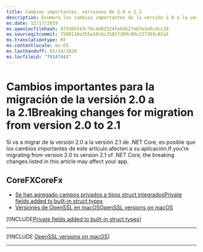 ```yaml
---
title: Cambios importantes, versiones de 2.0 a 2.1
description: Enumera los cambios importantes de la versión 2.0 a la versión 2.1 de .NET Core.
ms.date: 12/17/2019
ms.openlocfilehash: 97930bf43c70c4d02524feb5b27ebfe3e0cdcc29
ms.sourcegitcommit: 7588136e355e10cbc2582f389c90c127363c02a5
ms.translationtype: HT
ms.contentlocale: es-ES
ms.lasthandoff: 03/14/2020
ms.locfileid: "79147443"
---
```

# <a name="breaking-changes-for-migration-from-version-20-to-21"></a><span data-ttu-id="f13d5-103">Cambios importantes para la migración de la versión 2.0 a la 2.1</span><span class="sxs-lookup"><span data-stu-id="f13d5-103">Breaking changes for migration from version 2.0 to 2.1</span></span>

<span data-ttu-id="f13d5-104">Si va a migrar de la versión 2.0 a la versión 2.1 de .NET Core, es posible que los cambios importantes de este artículo afecten a su aplicación.</span><span class="sxs-lookup"><span data-stu-id="f13d5-104">If you're migrating from version 2.0 to version 2.1 of .NET Core, the breaking changes listed in this article may affect your app.</span></span>

## <a name="corefx"></a><span data-ttu-id="f13d5-105">CoreFX</span><span class="sxs-lookup"><span data-stu-id="f13d5-105">CoreFx</span></span>

- [<span data-ttu-id="f13d5-106">Se han agregado campos privados a tipos struct integrados</span><span class="sxs-lookup"><span data-stu-id="f13d5-106">Private fields added to built-in struct types</span></span>](#private-fields-added-to-built-in-struct-types)
- [<span data-ttu-id="f13d5-107">Versiones de OpenSSL en macOS</span><span class="sxs-lookup"><span data-stu-id="f13d5-107">OpenSSL versions on macOS</span></span>](#openssl-versions-on-macos)

[!INCLUDE[Private fields added to built-in struct types](~/includes/core-changes/corefx/2.1/instantiate-struct.md)]

***

[!INCLUDE [OpenSSL versions on macOS](../../../includes/core-changes/corefx/openssl-dependencies-macos.md)]

***

